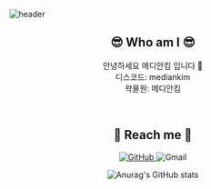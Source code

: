 ![header](https://capsule-render.vercel.app/api?type=waving&color=3eb489&height=200&section=header&text=MedianKim&fontSize=80&animation=twinkling&fontAlign=75&fontColor=2E2E2E)

<div align="center">

## 😎 Who am I 😎
<p>
  안녕하세요 메디안킴 입니다 👋<br/>
  디스코드: mediankim<br/>
  왁물원: 메디안킴<br/>
</p>
<br/>
  
## 💌 Reach me 💌

<p>
<a href = "https://github.com/mediankkim"> <img alt="GitHub" src ="https://img.shields.io/badge/GitHub-181717.svg?&style=for-the-badge&logo=GitHub&logoColor=white"/> </a>
<img alt="Gmail" src="https://img.shields.io/badge/mediankkim@gmail.com-EA4335.svg?&style=for-the-badge&logo=Gmail&logoColor=white"/>

![Anurag's GitHub stats](https://github-readme-stats.vercel.app/api?username=mediankkim&show_icons=true&theme=vue)
</P>
<br/>
